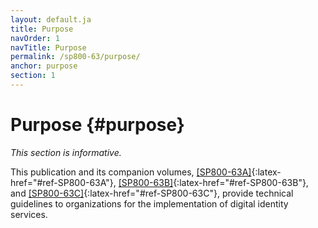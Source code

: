 ```yaml
---
layout: default.ja
title: Purpose
navOrder: 1
navTitle: Purpose
permalink: /sp800-63/purpose/
anchor: purpose
section: 1
---
```


# Purpose {#purpose}

_This section is informative._

This publication and its companion volumes, [[SP800-63A]](../_sp800-63a/sec1_purpose.md#purpose){:latex-href="#ref-SP800-63A"}, [[SP800-63B]](../_sp800-63b/sec1_purpose.md#purpose){:latex-href="#ref-SP800-63B"}, and [[SP800-63C]](../_sp800-63c/sec1_purpose.md#purpose){:latex-href="#ref-SP800-63C"}, provide technical guidelines to organizations for the implementation of digital identity services.
